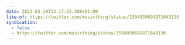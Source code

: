 ```yaml
---
date: 2022-03-19T13:17:25.308+01:00
like-of: https://twitter.com/musicthing/status/1504950692871643136
syndication:
  - false
  - https://twitter.com/musicthing/status/1504950692871643136
---
```

